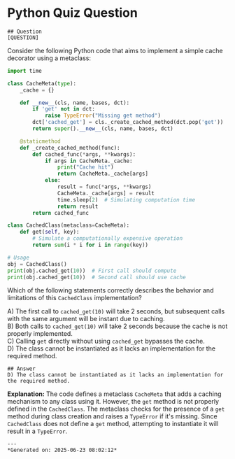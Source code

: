 # Python Quiz Question
    
    ## Question
    [QUESTION]
Consider the following Python code that aims to implement a simple cache decorator using a metaclass:

```python
import time

class CacheMeta(type):
    _cache = {}

    def __new__(cls, name, bases, dct):
        if 'get' not in dct:
            raise TypeError("Missing get method")
        dct['cached_get'] = cls._create_cached_method(dct.pop('get'))
        return super().__new__(cls, name, bases, dct)

    @staticmethod
    def _create_cached_method(func):
        def cached_func(*args, **kwargs):
            if args in CacheMeta._cache:
                print("Cache hit")
                return CacheMeta._cache[args]
            else:
                result = func(*args, **kwargs)
                CacheMeta._cache[args] = result
                time.sleep(2)  # Simulating computation time
                return result
        return cached_func

class CachedClass(metaclass=CacheMeta):
    def get(self, key):
        # Simulate a computationally expensive operation
        return sum(i * i for i in range(key))

# Usage
obj = CachedClass()
print(obj.cached_get(10))  # First call should compute
print(obj.cached_get(10))  # Second call should use cache
```

Which of the following statements correctly describes the behavior and limitations of this `CachedClass` implementation?

A) The first call to `cached_get(10)` will take 2 seconds, but subsequent calls with the same argument will be instant due to caching.  
B) Both calls to `cached_get(10)` will take 2 seconds because the cache is not properly implemented.  
C) Calling `get` directly without using `cached_get` bypasses the cache.  
D) The class cannot be instantiated as it lacks an implementation for the required method.
    
    ## Answer
    D) The class cannot be instantiated as it lacks an implementation for the required method.

**Explanation:** The code defines a metaclass `CacheMeta` that adds a caching mechanism to any class using it. However, the `get` method is not properly defined in the `CachedClass`. The metaclass checks for the presence of a `get` method during class creation and raises a `TypeError` if it's missing. Since `CachedClass` does not define a `get` method, attempting to instantiate it will result in a `TypeError`.
    
    ---
    *Generated on: 2025-06-23 08:02:12*
    
